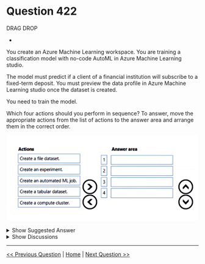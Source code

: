 # Question 422

DRAG DROP

-

You create an Azure Machine Learning workspace. You are training a classification model with no-code AutoML in Azure Machine Learning studio.

The model must predict if a client of a financial institution will subscribe to a fixed-term deposit. You must preview the data profile in Azure Machine Learning studio once the dataset is created.

You need to train the model.

Which four actions should you perform in sequence? To answer, move the appropriate actions from the list of actions to the answer area and arrange them in the correct order.

![Question Image](images/q422_q_image475.png)

<details>
  <summary>Show Suggested Answer</summary>

  <img src="images/q422_ans_0_image476.png" alt="Answer Image"><br>

</details>

<details>
  <summary>Show Discussions</summary>

<blockquote><p><strong>sl_mslconsulting</strong> <code>(Sat 30 Nov 2024 21:55)</code> - <em>Upvotes: 1</em></p><p>If you follow along closely with the steps detailed in the link provided by paperflying:
Create an Automated Machine Learning job 
Create and load a dataset as a data asset ( I would pick tabular as this is the default and only option supported by Auto ML. Also you can preview the data at this step)
create an experiment ( part of the configure job task)
create compute target ( part of the configure job task)
Again this is strictly following the steps outlined in the doc and you don&#x27;t need to agree.</p></blockquote>
<blockquote><p><strong>sl_mslconsulting</strong> <code>(Sat 30 Nov 2024 22:08)</code> - <em>Upvotes: 1</em></p><p>In the newest UI, you specify the experiment name in the &quot;Basic settings&quot; step, which comes before the &quot;Task type &amp; data&quot;. So you just have to decide the orders yourself.</p></blockquote>
<blockquote><p><strong>PI_Team</strong> <code>(Sun 25 Feb 2024 12:39)</code> - <em>Upvotes: 2</em></p><p>Create a tabular dataset.
Create a compute cluster.
Create an experiment.
Create an automated ML job.

First, you need to create a tabular dataset that contains the data you want to use to train the model. You can do this by uploading a file or connecting to an external data source in Azure Machine Learning studio. Once the dataset is created, you can preview the data profile in Azure Machine Learning studio.

Next, you need to create a compute cluster that will be used to run the automated ML job. 

After creating the compute cluster, you need to create an experiment to track the runs of your automated ML job. An experiment is a named container for a series of related runs.

Finally, you need to create an automated ML job 

SaM</p></blockquote>
<blockquote><p><strong>PI_Team</strong> <code>(Wed 10 Jul 2024 10:36)</code> - <em>Upvotes: 1</em></p><p>I need to make corrections here. I went through it myself. The first thing you will do on Azure Ml is going to Azure Auto ML job, then it asks you for a name for the experiment (so create the experiment), then you can import data where you can see the data as well, indeed a preview of the dataset. Finally, you will create or choose the compute cluster and  then you will submit the experiment. So, I still don&#x27;t know what this question is asking specifically, but I would go with the order I mentioned in the updated comment. 

SaM</p></blockquote>
<blockquote><p><strong>deyoz</strong> <code>(Sat 24 Aug 2024 15:15)</code> - <em>Upvotes: 1</em></p><p>you are right but i think as you are creating automated ML job you need to select the dataset, environment, then select compute cluster. That means these objects should have already been created. Therefore, logically, your earlier answer seems to be correct  for me.</p></blockquote>
<blockquote><p><strong>phdykd</strong> <code>(Sat 27 Jan 2024 18:41)</code> - <em>Upvotes: 4</em></p><p>Create a tabular dataset
Create a compute cluster
Create an experiment
Create an automated ML job</p></blockquote>
<blockquote><p><strong>vish9</strong> <code>(Mon 13 Nov 2023 13:32)</code> - <em>Upvotes: 1</em></p><p>Automated ML only supports Tabular dataset
https://learn.microsoft.com/en-us/azure/machine-learning/v1/how-to-create-register-datasets?view=azureml-api-1</p></blockquote>
<blockquote><p><strong>paperflying</strong> <code>(Fri 27 Oct 2023 23:33)</code> - <em>Upvotes: 1</em></p><p>Upload the file and preview.
https://learn.microsoft.com/en-us/azure/machine-learning/tutorial-first-experiment-automated-ml?view=azureml-api-2</p></blockquote>
<blockquote><p><strong>adamcodes716</strong> <code>(Thu 26 Oct 2023 11:48)</code> - <em>Upvotes: 1</em></p><p>Why not tabular dataset?</p></blockquote>

</details>

---

[<< Previous Question](question_421.md) | [Home](/index.md) | [Next Question >>](question_423.md)
